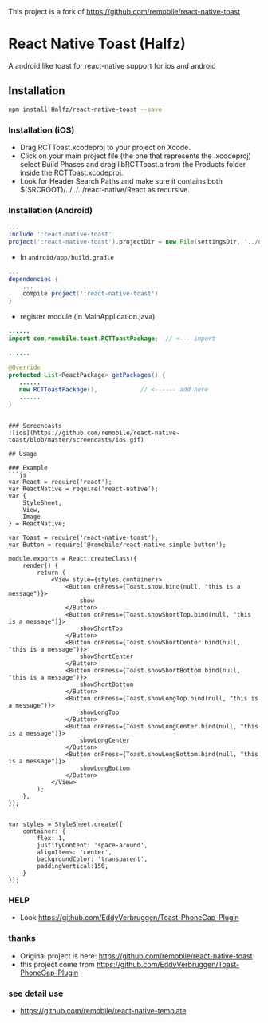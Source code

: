 This project is a fork of https://github.com/remobile/react-native-toast 

# React Native Toast (Halfz)
A android like toast for react-native support for ios and android


## Installation
```sh
npm install Halfz/react-native-toast --save
```

### Installation (iOS)
* Drag RCTToast.xcodeproj to your project on Xcode.
* Click on your main project file (the one that represents the .xcodeproj) select Build Phases and drag libRCTToast.a from the Products folder inside the RCTToast.xcodeproj.
* Look for Header Search Paths and make sure it contains both $(SRCROOT)/../../../react-native/React as recursive.

### Installation (Android)
```gradle
...
include ':react-native-toast'
project(':react-native-toast').projectDir = new File(settingsDir, '../node_modules/@halfz/react-native-toast/android')
```

* In `android/app/build.gradle`

```gradle
...
dependencies {
    ...
    compile project(':react-native-toast')
}
```

* register module (in MainApplication.java)

```java
......
import com.remobile.toast.RCTToastPackage;  // <--- import

......

@Override
protected List<ReactPackage> getPackages() {
   ......
   new RCTToastPackage(),            // <------ add here
   ......
}

```
```

### Screencasts
![ios](https://github.com/remobile/react-native-toast/blob/master/screencasts/ios.gif)

## Usage

### Example
```js
var React = require('react');
var ReactNative = require('react-native');
var {
    StyleSheet,
    View,
    Image
} = ReactNative;

var Toast = require('react-native-toast');
var Button = require('@remobile/react-native-simple-button');

module.exports = React.createClass({
    render() {
        return (
            <View style={styles.container}>
                <Button onPress={Toast.show.bind(null, "this is a message")}>
                    show
                </Button>
                <Button onPress={Toast.showShortTop.bind(null, "this is a message")}>
                    showShortTop
                </Button>
                <Button onPress={Toast.showShortCenter.bind(null, "this is a message")}>
                    showShortCenter
                </Button>
                <Button onPress={Toast.showShortBottom.bind(null, "this is a message")}>
                    showShortBottom
                </Button>
                <Button onPress={Toast.showLongTop.bind(null, "this is a message")}>
                    showLongTop
                </Button>
                <Button onPress={Toast.showLongCenter.bind(null, "this is a message")}>
                    showLongCenter
                </Button>
                <Button onPress={Toast.showLongBottom.bind(null, "this is a message")}>
                    showLongBottom
                </Button>
            </View>
        );
    },
});


var styles = StyleSheet.create({
    container: {
        flex: 1,
        justifyContent: 'space-around',
        alignItems: 'center',
        backgroundColor: 'transparent',
        paddingVertical:150,
    }
});
```

### HELP
* Look https://github.com/EddyVerbruggen/Toast-PhoneGap-Plugin

### thanks
* Original project is here: https://github.com/remobile/react-native-toast
* this project come from https://github.com/EddyVerbruggen/Toast-PhoneGap-Plugin

### see detail use
* https://github.com/remobile/react-native-template
